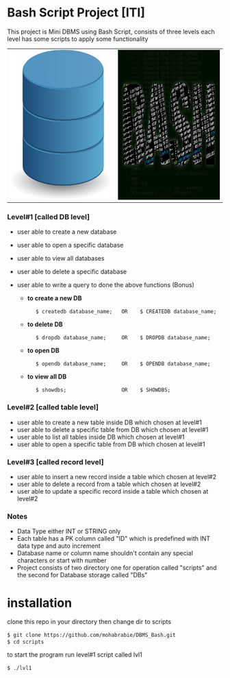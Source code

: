 # Bash Script Project [ITI]
This project is Mini DBMS using Bash Script, consists of three levels each level has some scripts to apply some functionality

<table> 
  <tr>
    <td><img src="db.png" width=350   height=350></td>
    <td><img src="bash.jpg" width=350 height=350></td>
  </tr>
 </table>
 
### Level#1   [called DB level]
- user able to create a new database
- user able to open a specific database
- user able to view all databases
- user able to delete a specific database
- user able to write a query to done the above functions (Bonus)

   - **to create a new DB**
    ```git
          $ createdb database_name;   OR    $ CREATEDB database_name;
    ```
   - **to delete DB**
    ```git
          $ dropdb database_name;     OR    $ DROPDB database_name;
    ```
   - **to open DB**
    ```git
          $ opendb database_name;     OR    $ OPENDB database_name;
    ```
   - **to view all DB**
   ```git
         $ showdbs;                  OR    $ SHOWDBS;
   ```
### Level#2   [called table level]
- user able to create a new  table inside DB which chosen at level#1
- user able to delete a specific table from  DB which chosen at level#1
- user able to list all tables inside DB which chosen at level#1
- user able to open a specific table from DB which chosen at level#1

### Level#3   [called record level]
- user able to insert a new record inside a table which chosen at level#2
- user able to delete a record from a table which chosen at level#2
- user able to update a specific record inside a table which chosen at level#2

### Notes
- Data Type either INT or STRING only
- Each table has a PK column called "ID" which is predefined with INT data type and auto increment
- Database name or column name shouldn't contain any special characters or start with number
- Project consists of two directory one for operation called "scripts" and the second for Database storage called "DBs" 

# installation
clone this repo in your directory then change dir to scripts 
``` git
$ git clone https://github.com/mohabrabie/DBMS_Bash.git
$ cd scripts
```
to start the program run  level#1 script called lvl1
```git
$ ./lvl1
```

